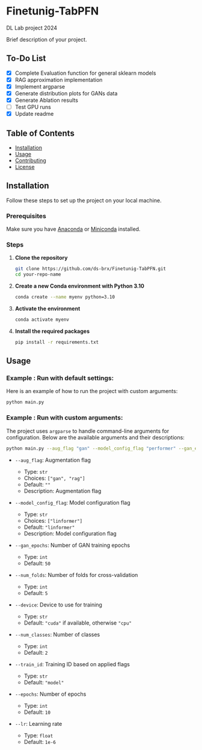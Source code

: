 # Finetunig-TabPFN

DL Lab project 2024

Brief description of your project.

## To-Do List

- [x] Complete Evaluation function for general sklearn models
- [x] RAG approximation implementation
- [x] Implement argparse
- [x] Generate distribution plots for GANs data
- [x] Generate Ablation results
- [ ] Test GPU runs
- [x] Update readme

## Table of Contents

- [Installation](#installation)
- [Usage](#usage)
- [Contributing](#contributing)
- [License](#license)

## Installation

Follow these steps to set up the project on your local machine.

### Prerequisites

Make sure you have [Anaconda](https://www.anaconda.com/products/distribution#download-section) or [Miniconda](https://docs.conda.io/en/latest/miniconda.html) installed.

### Steps

1. **Clone the repository**

   ```bash
   git clone https://github.com/ds-brx/Finetunig-TabPFN.git
   cd your-repo-name
   ```

2. **Create a new Conda environment with Python 3.10**

   ```bash
   conda create --name myenv python=3.10
   ```

3. **Activate the environment**

   ```bash
   conda activate myenv
   ```

4. **Install the required packages**

   ```bash
   pip install -r requirements.txt
   ```

## Usage

### Example : Run with default settings:

Here is an example of how to run the project with custom arguments:

```bash
python main.py
```

### Example : Run with custom arguments:

The project uses `argparse` to handle command-line arguments for configuration. Below are the available arguments and their descriptions:

```bash
python main.py --aug_flag "gan" --model_config_flag "performer" --gan_epochs 100 --num_folds 3 --device "cuda" --num_classes 4 --train_id "experiment_1" --epochs 20 --lr 1e-4
```

- `--aug_flag`: Augmentation flag

  - Type: `str`
  - Choices: `["gan", "rag"]`
  - Default: `""`
  - Description: Augmentation flag

- `--model_config_flag`: Model configuration flag

  - Type: `str`
  - Choices: `["linformer"]`
  - Default: `"linformer"`
  - Description: Model configuration flag

- `--gan_epochs`: Number of GAN training epochs

  - Type: `int`
  - Default: `50`

- `--num_folds`: Number of folds for cross-validation

  - Type: `int`
  - Default: `5`

- `--device`: Device to use for training

  - Type: `str`
  - Default: `"cuda"` if available, otherwise `"cpu"`

- `--num_classes`: Number of classes

  - Type: `int`
  - Default: `2`

- `--train_id`: Training ID based on applied flags

  - Type: `str`
  - Default: `"model"`

- `--epochs`: Number of epochs

  - Type: `int`
  - Default: `10`

- `--lr`: Learning rate
  - Type: `float`
  - Default: `1e-6`
